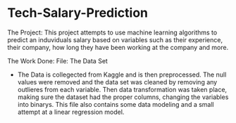 # Tech-Salary-Prediction

The Project:
This project attempts to use machine learning algorithms to predict an induviduals salary based on variables such as their experience, their company, how long they have been working at the company and more. 

The Work Done: 
File: The Data Set
- The Data is collegected from Kaggle and is then preprocessed. The null values were removed and the data set was cleaned by removing any outlieres from each variable. Then data transformation was taken place, making sure the dataset had the proper columns, changing the variables into binarys. This file also contains some data modeling and a small attempt at a linear regression model. 

